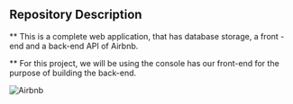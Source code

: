 ## Repository Description

** This is a complete web application, that has database storage, a front -end and a back-end API of Airbnb.

** For this project, we will be using the console has our front-end for the purpose of building the back-end.

![Airbnb](https://www.pngfind.com/mpng/miiwh_airbnb-logo-9-22-de-outubro-de-airbnb/)
